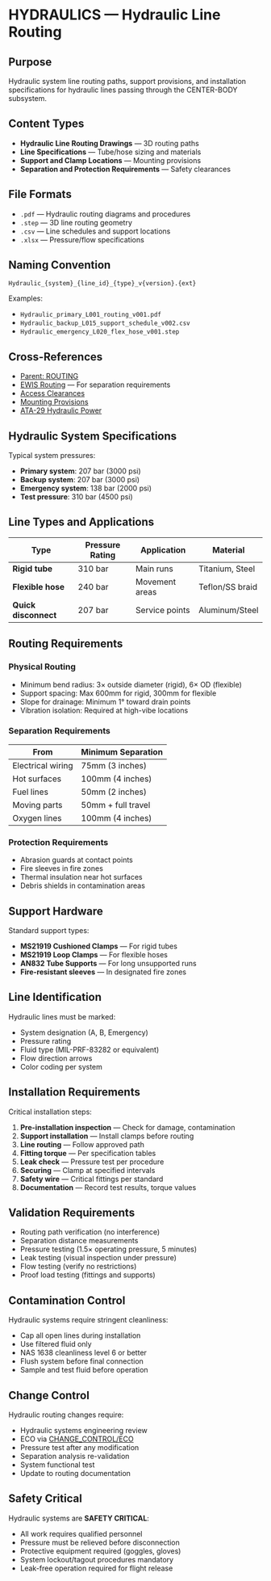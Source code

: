 # HYDRAULICS — Hydraulic Line Routing

## Purpose

Hydraulic system line routing paths, support provisions, and installation specifications for hydraulic lines passing through the CENTER-BODY subsystem.

## Content Types

- **Hydraulic Line Routing Drawings** — 3D routing paths
- **Line Specifications** — Tube/hose sizing and materials
- **Support and Clamp Locations** — Mounting provisions
- **Separation and Protection Requirements** — Safety clearances

## File Formats

- `.pdf` — Hydraulic routing diagrams and procedures
- `.step` — 3D line routing geometry
- `.csv` — Line schedules and support locations
- `.xlsx` — Pressure/flow specifications

## Naming Convention

```
Hydraulic_{system}_{line_id}_{type}_v{version}.{ext}
```

Examples:
- `Hydraulic_primary_L001_routing_v001.pdf`
- `Hydraulic_backup_L015_support_schedule_v002.csv`
- `Hydraulic_emergency_L020_flex_hose_v001.step`

## Cross-References

- [Parent: ROUTING](../README.md)
- [EWIS Routing](../EWIS/README.md) — For separation requirements
- [Access Clearances](../../ACCESS_CLEARANCES/)
- [Mounting Provisions](../../MOUNTING/)
- [ATA-29 Hydraulic Power](../../../../../../../MMM-MECHANICAL-MATERIAL-MODULES/SYSTEMS/29-HYDRAULIC-POWER/)

## Hydraulic System Specifications

Typical system pressures:
- **Primary system**: 207 bar (3000 psi)
- **Backup system**: 207 bar (3000 psi)
- **Emergency system**: 138 bar (2000 psi)
- **Test pressure**: 310 bar (4500 psi)

## Line Types and Applications

| Type | Pressure Rating | Application | Material |
|------|----------------|-------------|----------|
| **Rigid tube** | 310 bar | Main runs | Titanium, Steel |
| **Flexible hose** | 240 bar | Movement areas | Teflon/SS braid |
| **Quick disconnect** | 207 bar | Service points | Aluminum/Steel |

## Routing Requirements

### Physical Routing
- Minimum bend radius: 3× outside diameter (rigid), 6× OD (flexible)
- Support spacing: Max 600mm for rigid, 300mm for flexible
- Slope for drainage: Minimum 1° toward drain points
- Vibration isolation: Required at high-vibe locations

### Separation Requirements
| From | Minimum Separation |
|------|-------------------|
| Electrical wiring | 75mm (3 inches) |
| Hot surfaces | 100mm (4 inches) |
| Fuel lines | 50mm (2 inches) |
| Moving parts | 50mm + full travel |
| Oxygen lines | 100mm (4 inches) |

### Protection Requirements
- Abrasion guards at contact points
- Fire sleeves in fire zones
- Thermal insulation near hot surfaces
- Debris shields in contamination areas

## Support Hardware

Standard support types:
- **MS21919 Cushioned Clamps** — For rigid tubes
- **MS21919 Loop Clamps** — For flexible hoses
- **AN832 Tube Supports** — For long unsupported runs
- **Fire-resistant sleeves** — In designated fire zones

## Line Identification

Hydraulic lines must be marked:
- System designation (A, B, Emergency)
- Pressure rating
- Fluid type (MIL-PRF-83282 or equivalent)
- Flow direction arrows
- Color coding per system

## Installation Requirements

Critical installation steps:
1. **Pre-installation inspection** — Check for damage, contamination
2. **Support installation** — Install clamps before routing
3. **Line routing** — Follow approved path
4. **Fitting torque** — Per specification tables
5. **Leak check** — Pressure test per procedure
6. **Securing** — Clamp at specified intervals
7. **Safety wire** — Critical fittings per standard
8. **Documentation** — Record test results, torque values

## Validation Requirements

- Routing path verification (no interference)
- Separation distance measurements
- Pressure testing (1.5× operating pressure, 5 minutes)
- Leak testing (visual inspection under pressure)
- Flow testing (verify no restrictions)
- Proof load testing (fittings and supports)

## Contamination Control

Hydraulic systems require stringent cleanliness:
- Cap all open lines during installation
- Use filtered fluid only
- NAS 1638 cleanliness level 6 or better
- Flush system before final connection
- Sample and test fluid before operation

## Change Control

Hydraulic routing changes require:
- Hydraulic systems engineering review
- ECO via [CHANGE_CONTROL/ECO](../../CHANGE_CONTROL/ECO/README.md)
- Pressure test after any modification
- Separation analysis re-validation
- System functional test
- Update to routing documentation

## Safety Critical

Hydraulic systems are **SAFETY CRITICAL**:
- All work requires qualified personnel
- Pressure must be relieved before disconnection
- Protective equipment required (goggles, gloves)
- System lockout/tagout procedures mandatory
- Leak-free operation required for flight release
